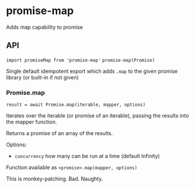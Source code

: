 # promise-map
Adds map capability to promise

## API

`import promiseMap from 'promise-map'`
`promise-map(Promise)`

Single default idempotent export which adds `.map` to the given promise library (or built-in if not given)

### Promise.map
`result = await Promise.map(iterable, mapper, options)`

Iterates over the iterable (or promise of an iterable), passing the results into the mapper function.

Returns a promise of an array of the results.

Options:

- `concurrency` how many can be run at a time (default Infinity)

Function available as `<promise>.map(mapper, options)`

This is monkey-patching. Bad. Naughty.
